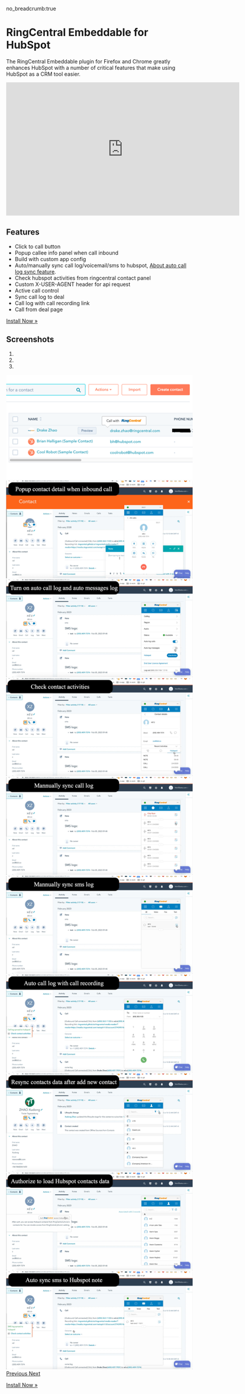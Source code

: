 no_breadcrumb:true

# RingCentral Embeddable for HubSpot

The RingCentral Embeddable plugin for Firefox and Chrome greatly enhances HubSpot with a number of critical features that make using HubSpot as a CRM tool easier. 

<iframe src="https://www.youtube.com/embed/MciDRtxx1VQ?modestbranding=1&rel=0&theme=light" width="630" height="360" frameborder="0" allow="accelerometer; autoplay; encrypted-media; gyroscope; picture-in-picture" allowfullscreen></iframe>

## Features

- Click to call button
- Popup callee info panel when call inbound
- Build with custom app config
- Auto/manually sync call log/voicemail/sms to hubspot, [About auto call log sync feature](https://github.com/ringcentral/hubspot-embeddable-ringcentral-phone/issues/137).
- Check hubspot activities from ringcentral contact panel
- Custom X-USER-AGENT header for api request
- Active call control
- Sync call log to deal
- Call log with call recording link
- Call from deal page

<a class="btn btn-primary" href="install/">Install Now &raquo;</a>

## Screenshots

<div id="carouselExampleIndicators" class="carousel slide" data-ride="carousel">
  <ol class="carousel-indicators">
    <li data-target="#carouselExampleIndicators" data-slide-to="0" class="active"></li>
    <li data-target="#carouselExampleIndicators" data-slide-to="1"></li>
    <li data-target="#carouselExampleIndicators" data-slide-to="2"></li>
  </ol>
  <div class="carousel-inner">
    <div class="carousel-item">
      <img class="d-block w-100" src="./img/screenshots/hubspot-list2.png" alt="Third slide">
    </div>
    <div class="carousel-item">
      <img class="d-block w-100" src="./img/screenshots/ss8.jpg" alt="Third slide">
    </div>
    <div class="carousel-item">
      <img class="d-block w-100" src="./img/screenshots/ss2.jpg" alt="Third slide">
    </div>
    <div class="carousel-item">
      <img class="d-block w-100" src="./img/screenshots/ss3.jpg" alt="Third slide">
    </div>
    <div class="carousel-item">
      <img class="d-block w-100" src="./img/screenshots/ss4.jpg" alt="Third slide">
    </div>
    <div class="carousel-item">
      <img class="d-block w-100" src="./img/screenshots/ss5.jpg" alt="Third slide">
    </div>
    <div class="carousel-item">
      <img class="d-block w-100" src="./img/screenshots/ss6.jpg" alt="Third slide">
    </div>
    <div class="carousel-item">
      <img class="d-block w-100" src="./img/screenshots/ss7.jpg" alt="Third slide">
    </div>
    <div class="carousel-item active">
      <img class="d-block w-100" src="./img/screenshots/ss1.jpg" alt="First slide">
    </div>
    <div class="carousel-item">
      <img class="d-block w-100" src="./img/screenshots/ss9.jpg" alt="Second slide">
    </div>
  </div>
  <a class="carousel-control-prev" href="#carouselExampleIndicators" role="button" data-slide="prev">
    <span class="carousel-control-prev-icon" aria-hidden="true"></span>
    <span class="sr-only">Previous</span>
  </a>
  <a class="carousel-control-next" href="#carouselExampleIndicators" role="button" data-slide="next">
    <span class="carousel-control-next-icon" aria-hidden="true"></span>
    <span class="sr-only">Next</span>
  </a>
</div>

<a class="btn btn-primary" href="install/">Install Now &raquo;</a>